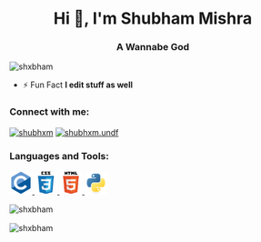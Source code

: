 <h1 align="center">Hi 👋, I'm Shubham Mishra</h1>
<h3 align="center">A Wannabe God</h3>

<p align="left"> <img src="https://komarev.com/ghpvc/?username=shxbham&label=Profile%20views&color=0e75b6&style=flat" alt="shxbham" /> </p>

- ⚡ Fun Fact **I edit stuff as well**

<h3 align="left">Connect with me:</h3>
<p align="left">
<a href="https://linkedin.com/in/shubhxm" target="blank"><img align="center" src="https://raw.githubusercontent.com/rahuldkjain/github-profile-readme-generator/master/src/images/icons/Social/linked-in-alt.svg" alt="shubhxm" height="30" width="40" /></a>
<a href="https://instagram.com/shubhxm.undf" target="blank"><img align="center" src="https://raw.githubusercontent.com/rahuldkjain/github-profile-readme-generator/master/src/images/icons/Social/instagram.svg" alt="shubhxm.undf" height="30" width="40" /></a>
</p>

<h3 align="left">Languages and Tools:</h3>
<p align="left"> <a href="https://www.cprogramming.com/" target="_blank" rel="noreferrer"> <img src="https://raw.githubusercontent.com/devicons/devicon/master/icons/c/c-original.svg" alt="c" width="40" height="40"/> </a> <a href="https://www.w3schools.com/css/" target="_blank" rel="noreferrer"> <img src="https://raw.githubusercontent.com/devicons/devicon/master/icons/css3/css3-original-wordmark.svg" alt="css3" width="40" height="40"/> </a> <a href="https://www.w3.org/html/" target="_blank" rel="noreferrer"> <img src="https://raw.githubusercontent.com/devicons/devicon/master/icons/html5/html5-original-wordmark.svg" alt="html5" width="40" height="40"/> </a> <a href="https://www.python.org" target="_blank" rel="noreferrer"> <img src="https://raw.githubusercontent.com/devicons/devicon/master/icons/python/python-original.svg" alt="python" width="40" height="40"/> </a> </p>

<p><img align="center" src="https://github-readme-stats.vercel.app/api/top-langs?username=shxbham&show_icons=true&locale=en&layout=compact" alt="shxbham" /></p>

<p><img align="center" src="https://github-readme-streak-stats.herokuapp.com/?user=shxbham&" alt="shxbham" /></p>
